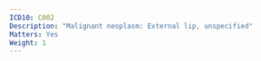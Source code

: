 ```yaml
---
ICD10: C002
Description: "Malignant neoplasm: External lip, unspecified"
Matters: Yes
Weight: 1
---
```

